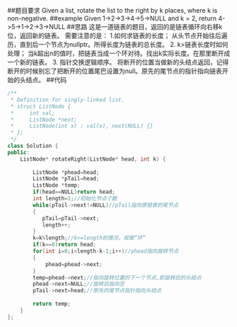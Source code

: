 ##题目要求
Given a list, rotate the list to the right by k places, where k is non-negative.
##example
Given 1->2->3->4->5->NULL and k = 2,
return 4->5->1->2->3->NULL
##思路
这是一道链表的题目，返回的是链表循环向右移k位，返回新的链表。
需要注意的是：  1.如何求链表的长度；
从头节点开始往后遍历，直到后一个节点为nullptr。所得长度为链表的总长度。
						  2. k>链表长度时如何处理；
						  当k超出n的值时，把链表当成一个环对待。找出k实际长度。在那里断开成一个新的链表。
                          3. 指针交换逻辑顺序。
                          将断开的位置当做新的头结点返回，记得断开的时候别忘了把断开的位置尾巴设置为null。原先的尾节点的指针指向链表开始的头结点。
##代码
```c++
/**
 * Definition for singly-linked list.
 * struct ListNode {
 *     int val;
 *     ListNode *next;
 *     ListNode(int x) : val(x), next(NULL) {}
 * };
 */
class Solution {
public:
    ListNode* rotateRight(ListNode* head, int k) {
              
        ListNode *phead=head;  
        ListNode *pTail=head;  
        ListNode *temp;  
        if(head==NULL)return head;  
        int length=1;//初始化节点个数  
        while(pTail->next!=NULL)//pTail指向原链表的尾节点  
        {  
           pTail=pTail->next;  
           length++;  
        }  
        k=k%length;//k>=length的情况，视做“环”  
        if(k==0)return head;  
        for(int i=0;i<length-k-1;i++)//phead指向旋转节点  
        {  
            phead=phead->next;  
        }  
        temp=phead->next;//指向旋转位置的下一个节点,即旋转后的头结点  
        phead->next=NULL;//旋转后指向空  
        pTail->next=head;//原先的尾节点指针指向头结点  
         
        return temp;
    }
};
```